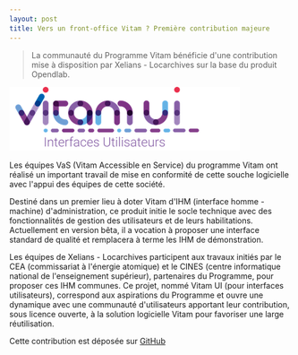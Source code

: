 ```yaml
---
layout: post
title: Vers un front-office Vitam ? Première contribution majeure
---
```

> La communauté du Programme Vitam bénéficie d'une contribution mise à disposition par Xelians - Locarchives sur la base du produit Opendlab.

![Logos](/public/images/vitam_UI.png)

Les équipes VaS (Vitam Accessible en Service) du programme Vitam ont réalisé un important travail de mise en conformité de cette souche logicielle avec l'appui des équipes de cette société.

Destiné dans un premier lieu à doter Vitam d'IHM (interface homme - machine) d'administration, ce produit initie le socle technique avec des fonctionnalités de gestion des utilisateurs et de leurs habilitations. 
Actuellement en version bêta, il a vocation à proposer une interface standard de qualité et remplacera à terme les IHM de démonstration.

Les équipes de Xelians - Locarchives participent aux travaux initiés par le CEA (commissariat à l'énergie atomique) et le CINES (centre informatique national de l'enseignement supérieur), partenaires du Programme, pour proposer ces IHM communes. 
Ce projet, nommé Vitam UI (pour interfaces utilisateurs), correspond aux aspirations du Programme et ouvre une dynamique avec une communauté d'utilisateurs apportant leur contribution, sous licence ouverte, à la solution logicielle Vitam pour favoriser une large réutilisation.

Cette contribution est déposée sur [GitHub](https://github.com/ProgrammeVitam/vitam-ui/)